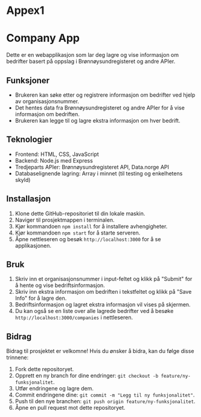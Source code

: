 # Appex1
# Company App

Dette er en webapplikasjon som lar deg lagre og vise informasjon om bedrifter basert på oppslag i Brønnøysundregisteret og andre APIer.

## Funksjoner

- Brukeren kan søke etter og registrere informasjon om bedrifter ved hjelp av organisasjonsnummer.
- Det hentes data fra Brønnøysundregisteret og andre APIer for å vise informasjon om bedriften.
- Brukeren kan legge til og lagre ekstra informasjon om hver bedrift.

## Teknologier

- Frontend: HTML, CSS, JavaScript
- Backend: Node.js med Express
- Tredjeparts APIer: Brønnøysundregisteret API, Data.norge API
- Databaselignende lagring: Array i minnet (til testing og enkelhetens skyld)

## Installasjon

1. Klone dette GitHub-repositoriet til din lokale maskin.
2. Naviger til prosjektmappen i terminalen.
3. Kjør kommandoen `npm install` for å installere avhengigheter.
4. Kjør kommandoen `npm start` for å starte serveren.
5. Åpne nettleseren og besøk `http://localhost:3000` for å se applikasjonen.

## Bruk

1. Skriv inn et organisasjonsnummer i input-feltet og klikk på "Submit" for å hente og vise bedriftsinformasjon.
2. Skriv inn ekstra informasjon om bedriften i tekstfeltet og klikk på "Save Info" for å lagre den.
3. Bedriftsinformasjon og lagret ekstra informasjon vil vises på skjermen.
4. Du kan også se en liste over alle lagrede bedrifter ved å besøke `http://localhost:3000/companies` i nettleseren.

## Bidrag

Bidrag til prosjektet er velkomne! Hvis du ønsker å bidra, kan du følge disse trinnene:

1. Fork dette repositoryet.
2. Opprett en ny branch for dine endringer: `git checkout -b feature/ny-funksjonalitet`.
3. Utfør endringene og lagre dem.
4. Commit endringene dine: `git commit -m "Legg til ny funksjonalitet"`.
5. Push til den nye branchen: `git push origin feature/ny-funksjonalitet`.
6. Åpne en pull request mot dette repositoryet.


